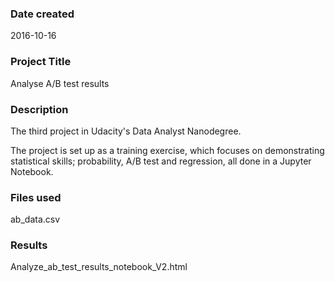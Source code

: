 ### Date created
2016-10-16

### Project Title
Analyse A/B test results

### Description
The third project in Udacity's Data Analyst Nanodegree.

The project is set up as a training exercise, which focuses on demonstrating statistical skills; probability, A/B test and regression, all done in a Jupyter Notebook.

### Files used
ab_data.csv

### Results
Analyze_ab_test_results_notebook_V2.html

